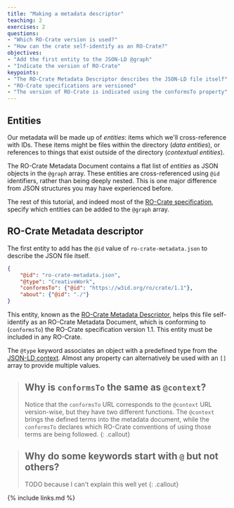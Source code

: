 ```yaml
---
title: "Making a metadata descriptor"
teaching: 2
exercises: 2
questions:
- "Which RO-Crate version is used?"
- "How can the crate self-identify as an RO-Crate?"
objectives:
- "Add the first entity to the JSON-LD @graph"
- "Indicate the version of RO-Crate"
keypoints:
- "The RO-Crate Metadata Descriptor describes the JSON-LD file itself"
- "RO-Crate specifications are versioned"
- "The version of RO-Crate is indicated using the conformsTo property" 
---
```


## Entities

Our metadata will be made up of _entities_: items which we'll cross-reference with IDs. These items might be files within the directory (_data entities_), or references to things that exist outside of the directory (_contextual entities_).

The RO-Crate Metadata Document contains a flat list of _entities_ as JSON objects in the `@graph` array. These entities are cross-referenced using `@id` identifiers, rather than being deeply nested. This is one major difference from JSON structures you may have experienced before.

The rest of this tutorial, and indeed most of the [RO-Crate specification](https://www.researchobject.org/ro-crate/1.1/), specify which entities can be added to the `@graph` array.

## RO-Crate Metadata descriptor

The first entity to add has the `@id` value of `ro-crate-metadata.json` to describe the JSON file itself.

```json
{
    "@id": "ro-crate-metadata.json",
    "@type": "CreativeWork",
    "conformsTo": {"@id": "https://w3id.org/ro/crate/1.1"},
    "about": {"@id": "./"}
}
```

This entity, known as the [RO-Crate Metadata Descriptor](https://www.researchobject.org/ro-crate/1.1/root-data-entity.html#ro-crate-metadata-file-descriptor), helps this file self-identify as an RO-Crate Metadata Document, which is conforming to (`conformsTo`) the RO-Crate specification version 1.1. This entity must be included in any RO-Crate.

The `@type` keyword associates an object with a predefined type from the [JSON-LD context](https://www.researchobject.org/ro-crate/1.1/appendix/jsonld.html#ro-crate-json-ld-context). Almost any property can alternatively be used with an `[]` array to provide multiple values.

> ## Why is `conformsTo` the same as `@context`?
>
> Notice that the `conformsTo` URL corresponds to the `@context` URL version-wise, but they have two different functions. The `@context` brings the defined terms into the metadata document, while the `conformsTo` declares which RO-Crate conventions of using those terms are being followed.
{: .callout}

> ## Why do some keywords start with `@` but not others?
>
> TODO because I can't explain this well yet
{: .callout}

{% include links.md %}
